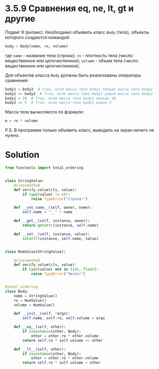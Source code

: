 # 3.5.9 Сравнения __eq__, __ne__, __lt__, __gt__ и другие

Подвиг 9 (релакс). Необходимо объявить класс `Body` (тело), объекты которого создаются командой:

```python
body = Body(name, ro, volume)
```

где `name` - название тела (строка); `ro` - плотность тела (число: вещественное или целочисленное); `volume` - объем
тела  (число: вещественное или целочисленное).

Для объектов класса `Body` должны быть реализованы операторы сравнения:

```python
body1 > body2  # True, если масса тела body1 больше массы тела body2
body1 == body2  # True, если масса тела body1 равна массе тела body2
body1 < 10  # True, если масса тела body1 меньше 10
body2 == 5  # True, если масса тела body2 равна 5
```

Масса тела вычисляется по формуле:

```python
m = ro * volume
```

P.S. В программе только объявить класс, выводить на экран ничего не нужно.

# Solution

```python
from functools import total_ordering


class StringValue:
    @classmethod
    def verify_value(cls, value):
        if type(value) != str:
            raise TypeError("Строка!")

    def __set_name__(self, owner, name):
        self.name = "__" + name

    def __get__(self, instance, owner):
        return getattr(instance, self.name)

    def __set__(self, instance, value):
        setattr(instance, self.name, value)


class NumValue(StringValue):

    @classmethod
    def verify_value(cls, value):
        if type(value) not in (int, float):
            raise TypeError("Число!")


@total_ordering
class Body:
    name = StringValue()
    ro = NumValue()
    volume = NumValue()

    def __init__(self, *args):
        self.name, self.ro, self.volume = args

    def __eq__(self, other):
        if isinstance(other, Body):
            other = other.ro * other.volume
        return self.ro * self.volume == other

    def __lt__(self, other):
        if isinstance(other, Body):
            other = other.ro * other.volume
        return self.ro * self.volume < other
```